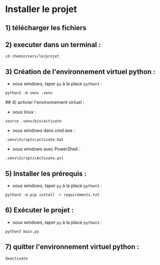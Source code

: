 # Installer le projet

## 1) télécharger les fichiers

## 2) executer dans un terminal : 

```cd chemin/vers/le/projet```

## 3) Création de l'environnement virtuel python : 

+ sous windows, taper `py` à la place `python3` : 

```python3 -m venv .venv```

## 4) activier l'environnement virtuel : 

+ sous linux : 

```source .venv/bin/activate```

+ sous windows dans cmd.exe :

```.venv\Scripts\activate.bat```

+ sous windows avec PowerShell : 

```.venv\Scripts\Activate.psl```

## 5) Installer les prérequis : 
+ sous windows, taper `py` à la place `python3` :

```python3 -m pip install -r requirements.txt```

## 6) Exécuter le projet : 
+ sous windows, taper `py` à la place `python3` :

```python3 main.py```

## 7) quitter l'environnement virtuel python : 

```deactivate```
